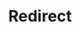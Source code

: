 ﻿---
layout: src/layouts/Redirect.astro
title: Redirect
redirect: https://octopus.com/docs/deployments/patterns/deployment-process-as-code
pubDate:  2023-01-01
navSearch: false
navSitemap: false
navMenu: false
---
